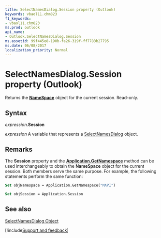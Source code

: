 ```yaml
---
title: SelectNamesDialog.Session property (Outlook)
keywords: vbaol11.chm823
f1_keywords:
- vbaol11.chm823
ms.prod: outlook
api_name:
- Outlook.SelectNamesDialog.Session
ms.assetid: 99f445e8-190b-fa26-319f-ff7783b27795
ms.date: 06/08/2017
localization_priority: Normal
---
```



# SelectNamesDialog.Session property (Outlook)

Returns the  **[NameSpace](Outlook.NameSpace.md)** object for the current session. Read-only.


## Syntax

_expression_.**Session**

_expression_ A variable that represents a [SelectNamesDialog](Outlook.SelectNamesDialog.md) object.


## Remarks

The  **Session** property and the **[Application.GetNamespace](Outlook.Application.GetNamespace.md)** method can be used interchangeably to obtain the **NameSpace** object for the current session. Both members serve the same purpose. For example, the following statements perform the same function:


```vb
Set objNamespace = Application.GetNamespace("MAPI") 
```


```vb
Set objSession = Application.Session
```


## See also


[SelectNamesDialog Object](Outlook.SelectNamesDialog.md)

[!include[Support and feedback](~/includes/feedback-boilerplate.md)]